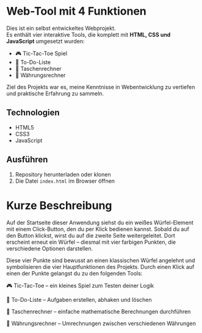 # Web-Tool mit 4 Funktionen

Dies ist ein selbst entwickeltes Webprojekt.  
Es enthält vier interaktive Tools, die komplett mit **HTML, CSS und JavaScript** umgesetzt wurden:

- 🎮 Tic-Tac-Toe Spiel  
- 📝 To-Do-Liste  
- 🧮 Taschenrechner  
- 💱 Währungsrechner  

Ziel des Projekts war es, meine Kenntnisse in Webentwicklung zu vertiefen und praktische Erfahrung zu sammeln.

## Technologien
- HTML5
- CSS3
- JavaScript

## Ausführen
1. Repository herunterladen oder klonen  
2. Die Datei `index.html` im Browser öffnen

# Kurze Beschreibung
Auf der Startseite dieser Anwendung siehst du ein weißes Würfel-Element mit einem Click-Button, den du per Klick bedienen kannst.
Sobald du auf den Button klickst, wirst du auf die zweite Seite weitergeleitet. Dort erscheint erneut ein Würfel – diesmal mit vier farbigen Punkten, die verschiedene Optionen darstellen.

Diese vier Punkte sind bewusst an einen klassischen Würfel angelehnt und symbolisieren die vier Hauptfunktionen des Projekts. Durch einen Klick auf einen der Punkte gelangst du zu den folgenden Tools:

🎮 Tic-Tac-Toe – ein kleines Spiel zum Testen deiner Logik

📝 To-Do-Liste – Aufgaben erstellen, abhaken und löschen

🧮 Taschenrechner – einfache mathematische Berechnungen durchführen

💱 Währungsrechner – Umrechnungen zwischen verschiedenen Währungen
